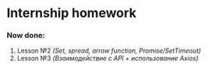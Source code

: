 # Internship homework

### Now done:
 1. Lesson №2  *(Set, spread, arrow function, Promise/SetTimeout)*
 2. Lesson №3  *(Взаимодействие с API + использование Axios)*
